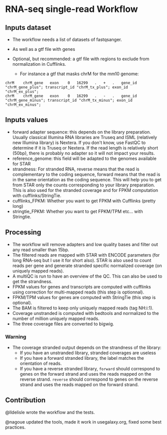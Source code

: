 # RNA-seq single-read Workflow

## Inputs dataset

- The workflow needs a list of datasets of fastqsanger.
- As well as a gtf file with genes
- Optional, but recommended: a gtf file with regions to exclude from normalization in Cufflinks.

  - For instance a gtf that masks chrM for the mm10 genome:

```
chrM	chrM_gene	exon	0	16299	.	+	.	gene_id "chrM_gene_plus"; transcript_id "chrM_tx_plus"; exon_id "chrM_ex_plus";
chrM	chrM_gene	exon	0	16299	.	-	.	gene_id "chrM_gene_minus"; transcript_id "chrM_tx_minus"; exon_id "chrM_ex_minus";
```

## Inputs values

- forward adapter sequence: this depends on the library preparation. Usually classical Illumina RNA libraries are Truseq and ISML (relatively new Illumina library) is Nextera. If you don't know, use FastQC to determine if it is Truseq or Nextera. If the read length is relatively short (50bp), there is probably no adapter so it will not impact your results.
- reference_genome: this field will be adapted to the genomes available for STAR
- strandness: For stranded RNA, reverse means that the read is complementary to the coding sequence, forward means that the read is in the same orientation as the coding sequence. This will help you to get from STAR only the counts corresponding to your library preparation. This is also used for the stranded coverage and for FPKM computation with cufflinks/StringTie.
- cufflinks_FPKM: Whether you want to get FPKM with Cufflinks (pretty long)
- stringtie_FPKM: Whether you want to get FPKM/TPM etc... with Stringtie.

## Processing

- The workflow will remove adapters and low quality bases and filter out any read smaller than 15bp.
- The filtered reads are mapped with STAR with ENCODE parameters (for long RNA-seq but I use it for short also). STAR is also used to count reads per gene and generate stranded specific normalized coverage (on uniquely mapped reads).
- A multiQC is run to have an overview of the QC. This can also be used to get the strandness.
- FPKM values for genes and transcripts are computed with cufflinks using correction for multi-mapped reads (this step is optionnal).
- FPKM/TPM values for genes are computed with StringTie (this step is optional).
- The BAM is filtered to keep only uniquely mapped reads (tag NH:i:1).
- Coverage unstranded is computed with bedtools and normalized to the number of million uniquely mapped reads.
- The three coverage files are converted to bigwig.

### Warning

- The coverage stranded output depends on the strandness of the library:
  - If you have an unstranded library, stranded coverages are useless
  - If you have a forward stranded library, the label matches the orientation of reads.
  - If you have a reverse stranded library, `forward` should correspond to genes on the forward strand and uses the reads mapped on the reverse strand. `reverse` should correspond to genes on the reverse strand and uses the reads mapped on the forward strand.

## Contribution

@lldelisle wrote the workflow and the tests.

@nagoue updated the tools, made it work in usegalaxy.org, fixed some best practices.
